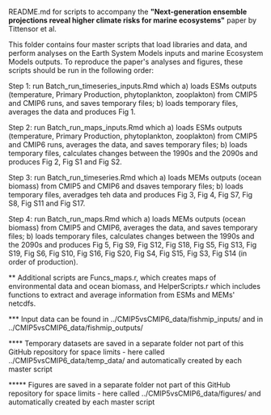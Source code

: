 
README.md for scripts to accompany the **"Next-generation ensemble projections reveal higher climate risks for marine ecosystems"** paper by Tittensor et al. 

This folder contains four master scripts that load libraries and data, and perform analyses on the Earth System Models inputs and marine Ecosystem Models outputs. To reproduce the paper's analyses and figures, these scripts should be run in the following order:     

Step 1: run Batch_run_timeseries_inputs.Rmd which a) loads ESMs outputs (temperature, Primary Production,  phytoplankton, zooplakton) from CMIP5 and CMIP6 runs, and saves temporary files; b) loads temporary files, averages the data and produces Fig 1.  

Step 2: run Batch_run_maps_inputs.Rmd which a) loads ESMs outputs (temperature, Primary Production,  phytoplankton, zooplakton) from CMIP5 and CMIP6 runs, averages the data, and saves temporary files; b) loads temporary files, calculates changes between the 1990s and the 2090s and produces Fig 2, Fig S1 and Fig S2.

Step 3: run Batch_run_timeseries.Rmd which a) loads MEMs outputs (ocean biomass) from CMIP5 and CMIP6 and dsaves temporary files; b) loads temporary files, averadges teh data and produces Fig 3, Fig 4, Fig S7, Fig S8, Fig S11 and Fig S17.  

Step 4: run Batch_run_maps.Rmd which a) loads MEMs outputs (ocean biomass) from CMIP5 and CMIP6, averages the data, and saves temporary files; b) loads temporary files, calculates changes between the 1990s and the 2090s and produces Fig 5, Fig S9, Fig S12, Fig S18, Fig S5, Fig S13, Fig S19, Fig S6, Fig S10, Fig S16, Fig S20, Fig S4, Fig S15, Fig S3, Fig S14 (in order of production).  

** Additional scripts are Funcs_maps.r, which creates maps of environmental data and ocean biomass, and HelperScripts.r which includes functions to extract and average information from ESMs and MEMs' netcdfs. 

*** Input data can be found in ../CMIP5vsCMIP6_data/fishmip_inputs/ and in ../CMIP5vsCMIP6_data/fishmip_outputs/

**** Temporary datasets are saved in a separate folder not part of this GitHub repository for space limits - here called ../CMIP5vsCMIP6_data/temp_data/ and automatically created by each master script

***** Figures are saved in a separate folder not part of this GitHub repository for space limits - here called ../CMIP5vsCMIP6_data/figures/ and automatically created by each master script
